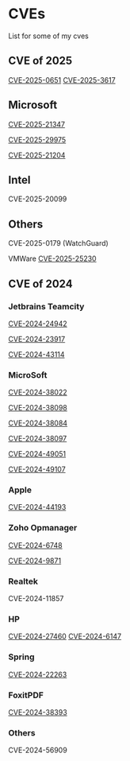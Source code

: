 # CVEs
List for some of my cves

## CVE of 2025
[CVE-2025-0651](https://github.com/advisories/GHSA-9g4q-mq35-ffg3)
[CVE-2025-3617](https://www.rockwellautomation.com/en-us/trust-center/security-advisories/advisory.SD1727.html)

## Microsoft

[CVE-2025-21347](https://msrc.microsoft.com/update-guide/en-US/vulnerability/CVE-2025-21347)

[CVE-2025-29975](https://msrc.microsoft.com/update-guide/en-US/vulnerability/CVE-2025-29975)

[CVE-2025-21204](https://msrc.microsoft.com/update-guide/vulnerability/CVE-2025-21204)
## Intel 

CVE-2025-20099

## Others
CVE-2025-0179 (WatchGuard)

VMWare
[CVE-2025-25230](https://www.omnissa.com/omsa-2025-0001/)

## CVE of 2024

### Jetbrains Teamcity
[CVE-2024-24942](https://www.jetbrains.com/privacy-security/issues-fixed/)

[CVE-2024-23917](https://www.jetbrains.com/privacy-security/issues-fixed/)

[CVE-2024-43114](https://www.jetbrains.com/privacy-security/issues-fixed/)

### MicroSoft 
[CVE-2024-38022](https://msrc.microsoft.com/update-guide/vulnerability/CVE-2024-38022)

[CVE-2024-38098](https://msrc.microsoft.com/update-guide/vulnerability/CVE-2024-38098)

[CVE-2024-38084](https://msrc.microsoft.com/update-guide/vulnerability/CVE-2024-38084)

[CVE-2024-38097](https://msrc.microsoft.com/update-guide/vulnerability/CVE-2024-38097)

[CVE-2024-49051](https://msrc.microsoft.com/update-guide/vulnerability/CVE-2024-49051)

[CVE-2024-49107](https://msrc.microsoft.com/update-guide/vulnerability/CVE-2024-49107)

### Apple
[CVE-2024-44193](https://support.apple.com/en-us/121328)

### Zoho Opmanager
[CVE-2024-6748](https://www.manageengine.com/itom/advisory/cve-2024-6748.html)

[CVE-2024-9871](https://www.manageengine.com/itom/advisory/cve-2024-9871.html)

### Realtek
CVE-2024-11857

### HP
[CVE-2024-27460](https://support.hp.com/us-en/document/ish_9869257-9869285-16/hpsbpy03895)
[CVE-2024-6147](https://support.hp.com/us-en/document/ish_9869257-9869285-16/hpsbpy03895)

### Spring
[CVE-2024-22263](https://spring.io/security/cve-2024-22263)

### FoxitPDF
[CVE-2024-38393](https://www.foxit.com/support/security-bulletins.html)

### Others

CVE-2024-56909
